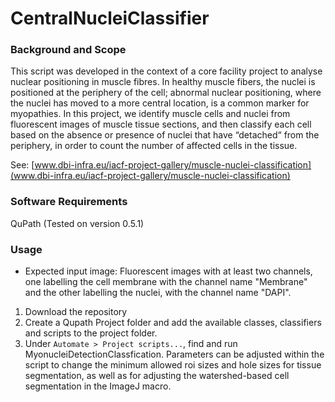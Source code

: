 # CentralNucleiClassifier

### Background and Scope
This script was developed in the context of a core facility project to analyse nuclear positioning in muscle fibres. In healthy muscle fibers, the nuclei is positioned at the periphery of the cell; abnormal nuclear positioning, where the nuclei has moved to a more central location, is a common marker for myopathies. In this project, we identify muscle cells and nuclei from fluorescent images of muscle tissue sections, and then classify each cell based on the absence or presence of nuclei that have “detached“ from the periphery, in order to count the number of affected cells in the tissue.

See: [www.dbi-infra.eu/iacf-project-gallery/muscle-nuclei-classification](www.dbi-infra.eu/iacf-project-gallery/muscle-nuclei-classification)

### Software Requirements
QuPath (Tested on version 0.5.1)

### Usage
* Expected input image: Fluorescent images with at least two channels, one labelling the cell membrane with the channel name "Membrane" and the other labelling the nuclei, with the channel name "DAPI".

1. Download the repository
2. Create a Qupath Project folder and add the available classes, classifiers and scripts to the project folder.
3. Under `Automate > Project scripts...`, find and run MyonucleiDetectionClassfication. Parameters can be adjusted within the script to change the minimum allowed roi sizes and hole sizes for tissue segmentation, as well as for adjusting the watershed-based cell segmentation in the ImageJ macro.
